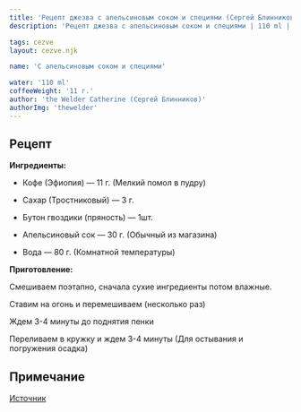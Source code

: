 ```yaml
---
title: 'Рецепт джезва с апельсиновым соком и специями (Сергей Блинников)'
description: 'Рецепт джезва с апельсиновым соком и специями | 110 ml | 11 г.'

tags: cezve
layout: cezve.njk

name: 'C апельсиновым соком и специями'

water: '110 ml'
coffeeWeight: '11 г.'
author: 'the Welder Catherine (Сергей Блинников)'
authorImg: 'thewelder'
---
```


## Рецепт


__Ингредиенты:__

- Кофе (Эфиопия) — 11 г. (Мелкий помол в пудру)

- Сахар (Тростниковый) — 3 г.

- Бутон гвоздики (пряность) — 1шт.

- Апельсиновый сок — 30 г. (Обычный из магазина)

- Вода — 80 г. (Комнатной температуры)

__Приготовление:__

Смешиваем поэтапно, сначала сухие ингредиенты потом влажные.

Ставим на огонь и перемешиваем (несколько раз)

Ждем 3-4 минуты до поднятия пенки

Переливаем в кружку и ждем 3-4 минуты (Для остывания и погружения осадка)

<div class="info-warm">

## Примечание


[Источник](https://www.youtube.com/watch?v=H2WI9vpwOWA)
</div>
